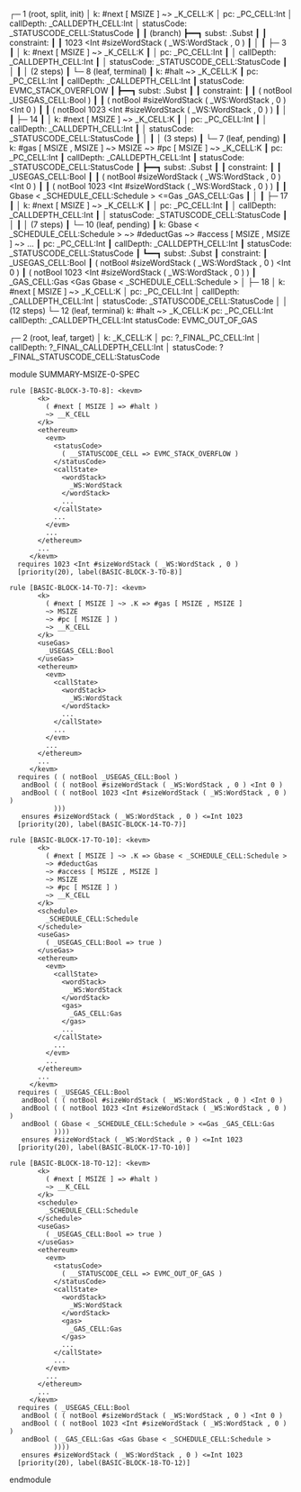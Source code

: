 
┌─ 1 (root, split, init)
│   k: #next [ MSIZE ] ~> _K_CELL:K
│   pc: _PC_CELL:Int
│   callDepth: _CALLDEPTH_CELL:Int
│   statusCode: _STATUSCODE_CELL:StatusCode
┃
┃ (branch)
┣━━┓ subst: .Subst
┃  ┃ constraint:
┃  ┃     1023 <Int #sizeWordStack ( _WS:WordStack , 0 )
┃  │
┃  ├─ 3
┃  │   k: #next [ MSIZE ] ~> _K_CELL:K
┃  │   pc: _PC_CELL:Int
┃  │   callDepth: _CALLDEPTH_CELL:Int
┃  │   statusCode: _STATUSCODE_CELL:StatusCode
┃  │
┃  │  (2 steps)
┃  └─ 8 (leaf, terminal)
┃      k: #halt ~> _K_CELL:K
┃      pc: _PC_CELL:Int
┃      callDepth: _CALLDEPTH_CELL:Int
┃      statusCode: EVMC_STACK_OVERFLOW
┃
┣━━┓ subst: .Subst
┃  ┃ constraint:
┃  ┃     ( notBool _USEGAS_CELL:Bool )
┃  ┃     ( notBool #sizeWordStack ( _WS:WordStack , 0 ) <Int 0 )
┃  ┃     ( notBool 1023 <Int #sizeWordStack ( _WS:WordStack , 0 ) )
┃  │
┃  ├─ 14
┃  │   k: #next [ MSIZE ] ~> _K_CELL:K
┃  │   pc: _PC_CELL:Int
┃  │   callDepth: _CALLDEPTH_CELL:Int
┃  │   statusCode: _STATUSCODE_CELL:StatusCode
┃  │
┃  │  (3 steps)
┃  └─ 7 (leaf, pending)
┃      k: #gas [ MSIZE , MSIZE ] ~> MSIZE ~> #pc [ MSIZE ] ~> _K_CELL:K
┃      pc: _PC_CELL:Int
┃      callDepth: _CALLDEPTH_CELL:Int
┃      statusCode: _STATUSCODE_CELL:StatusCode
┃
┣━━┓ subst: .Subst
┃  ┃ constraint:
┃  ┃     _USEGAS_CELL:Bool
┃  ┃     ( notBool #sizeWordStack ( _WS:WordStack , 0 ) <Int 0 )
┃  ┃     ( notBool 1023 <Int #sizeWordStack ( _WS:WordStack , 0 ) )
┃  ┃     Gbase < _SCHEDULE_CELL:Schedule > <=Gas _GAS_CELL:Gas
┃  │
┃  ├─ 17
┃  │   k: #next [ MSIZE ] ~> _K_CELL:K
┃  │   pc: _PC_CELL:Int
┃  │   callDepth: _CALLDEPTH_CELL:Int
┃  │   statusCode: _STATUSCODE_CELL:StatusCode
┃  │
┃  │  (7 steps)
┃  └─ 10 (leaf, pending)
┃      k: Gbase < _SCHEDULE_CELL:Schedule > ~> #deductGas ~> #access [ MSIZE , MSIZE ] ~>  ...
┃      pc: _PC_CELL:Int
┃      callDepth: _CALLDEPTH_CELL:Int
┃      statusCode: _STATUSCODE_CELL:StatusCode
┃
┗━━┓ subst: .Subst
   ┃ constraint:
   ┃     _USEGAS_CELL:Bool
   ┃     ( notBool #sizeWordStack ( _WS:WordStack , 0 ) <Int 0 )
   ┃     ( notBool 1023 <Int #sizeWordStack ( _WS:WordStack , 0 ) )
   ┃     _GAS_CELL:Gas <Gas Gbase < _SCHEDULE_CELL:Schedule >
   │
   ├─ 18
   │   k: #next [ MSIZE ] ~> _K_CELL:K
   │   pc: _PC_CELL:Int
   │   callDepth: _CALLDEPTH_CELL:Int
   │   statusCode: _STATUSCODE_CELL:StatusCode
   │
   │  (12 steps)
   └─ 12 (leaf, terminal)
       k: #halt ~> _K_CELL:K
       pc: _PC_CELL:Int
       callDepth: _CALLDEPTH_CELL:Int
       statusCode: EVMC_OUT_OF_GAS


┌─ 2 (root, leaf, target)
│   k: _K_CELL:K
│   pc: ?_FINAL_PC_CELL:Int
│   callDepth: ?_FINAL_CALLDEPTH_CELL:Int
│   statusCode: ?_FINAL_STATUSCODE_CELL:StatusCode



module SUMMARY-MSIZE-0-SPEC
    
    
    rule [BASIC-BLOCK-3-TO-8]: <kevm>
           <k>
             ( #next [ MSIZE ] => #halt )
             ~> __K_CELL
           </k>
           <ethereum>
             <evm>
               <statusCode>
                 ( __STATUSCODE_CELL => EVMC_STACK_OVERFLOW )
               </statusCode>
               <callState>
                 <wordStack>
                   _WS:WordStack
                 </wordStack>
                 ...
               </callState>
               ...
             </evm>
             ...
           </ethereum>
           ...
         </kevm>
      requires 1023 <Int #sizeWordStack ( _WS:WordStack , 0 )
      [priority(20), label(BASIC-BLOCK-3-TO-8)]
    
    rule [BASIC-BLOCK-14-TO-7]: <kevm>
           <k>
             ( #next [ MSIZE ] ~> .K => #gas [ MSIZE , MSIZE ]
             ~> MSIZE
             ~> #pc [ MSIZE ] )
             ~> __K_CELL
           </k>
           <useGas>
             _USEGAS_CELL:Bool
           </useGas>
           <ethereum>
             <evm>
               <callState>
                 <wordStack>
                   _WS:WordStack
                 </wordStack>
                 ...
               </callState>
               ...
             </evm>
             ...
           </ethereum>
           ...
         </kevm>
      requires ( ( notBool _USEGAS_CELL:Bool )
       andBool ( ( notBool #sizeWordStack ( _WS:WordStack , 0 ) <Int 0 )
       andBool ( ( notBool 1023 <Int #sizeWordStack ( _WS:WordStack , 0 ) )
               )))
       ensures #sizeWordStack ( _WS:WordStack , 0 ) <=Int 1023
      [priority(20), label(BASIC-BLOCK-14-TO-7)]
    
    rule [BASIC-BLOCK-17-TO-10]: <kevm>
           <k>
             ( #next [ MSIZE ] ~> .K => Gbase < _SCHEDULE_CELL:Schedule >
             ~> #deductGas
             ~> #access [ MSIZE , MSIZE ]
             ~> MSIZE
             ~> #pc [ MSIZE ] )
             ~> __K_CELL
           </k>
           <schedule>
             _SCHEDULE_CELL:Schedule
           </schedule>
           <useGas>
             ( _USEGAS_CELL:Bool => true )
           </useGas>
           <ethereum>
             <evm>
               <callState>
                 <wordStack>
                   _WS:WordStack
                 </wordStack>
                 <gas>
                   _GAS_CELL:Gas
                 </gas>
                 ...
               </callState>
               ...
             </evm>
             ...
           </ethereum>
           ...
         </kevm>
      requires ( _USEGAS_CELL:Bool
       andBool ( ( notBool #sizeWordStack ( _WS:WordStack , 0 ) <Int 0 )
       andBool ( ( notBool 1023 <Int #sizeWordStack ( _WS:WordStack , 0 ) )
       andBool ( Gbase < _SCHEDULE_CELL:Schedule > <=Gas _GAS_CELL:Gas
               ))))
       ensures #sizeWordStack ( _WS:WordStack , 0 ) <=Int 1023
      [priority(20), label(BASIC-BLOCK-17-TO-10)]
    
    rule [BASIC-BLOCK-18-TO-12]: <kevm>
           <k>
             ( #next [ MSIZE ] => #halt )
             ~> __K_CELL
           </k>
           <schedule>
             _SCHEDULE_CELL:Schedule
           </schedule>
           <useGas>
             ( _USEGAS_CELL:Bool => true )
           </useGas>
           <ethereum>
             <evm>
               <statusCode>
                 ( __STATUSCODE_CELL => EVMC_OUT_OF_GAS )
               </statusCode>
               <callState>
                 <wordStack>
                   _WS:WordStack
                 </wordStack>
                 <gas>
                   _GAS_CELL:Gas
                 </gas>
                 ...
               </callState>
               ...
             </evm>
             ...
           </ethereum>
           ...
         </kevm>
      requires ( _USEGAS_CELL:Bool
       andBool ( ( notBool #sizeWordStack ( _WS:WordStack , 0 ) <Int 0 )
       andBool ( ( notBool 1023 <Int #sizeWordStack ( _WS:WordStack , 0 ) )
       andBool ( _GAS_CELL:Gas <Gas Gbase < _SCHEDULE_CELL:Schedule >
               ))))
       ensures #sizeWordStack ( _WS:WordStack , 0 ) <=Int 1023
      [priority(20), label(BASIC-BLOCK-18-TO-12)]

endmodule
